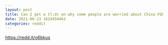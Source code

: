 ```yaml
--- 
layout: post 
title: Can I get a tl;dr on why some people are worried about China FUD and others think it’s nothing to worry about? 
date: 2021-06-23 1624450462 
categories: reddit 
--- 
```

https://redd.it/o6bkus